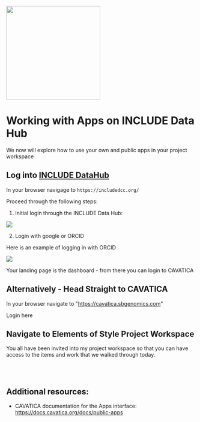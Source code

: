 
<p>
<img src="https://github.com/NIH-NICHD/Elements-of-Style-Workflow-Creation-Maintenance/blob/main/assets/INCLUDEDataCoordinatingCenter.png"  width="250">
</p>

# Working with Apps on INCLUDE Data Hub

We now will explore how to use your own and public apps in your project workspace

## Log into [INCLUDE DataHub](https://includedcc.org/)

In your browser navigage to `https://includedcc.org/`

Proceed through the following steps:

1. Initial login through the INCLUDE Data Hub:
<p>
<img src="https://github.com/NIH-NICHD/Elements-of-Style-Workflow-Creation-Maintenance/blob/main/assets/LoggingIntoCAVATICAFromINCLUDEDataHub.gif">
</p>

2.  Login with google or ORCID

Here is an example of logging in with ORCID
<p>
<img src="https://github.com/NIH-NICHD/Elements-of-Style-Workflow-Creation-Maintenance/blob/main/assets/LoggingInAfterEnteringINCLUDEDataHubWithORCID.gif">
</p>

Your landing page is the dashboard - from there you can login to CAVATICA

## Alternatively - Head Straight to CAVATICA

In your browser navigate to "https://cavatica.sbgenomics.com"

Login here 


## Navigate to Elements of Style Project Workspace

You all have been invited into my project workspace so that you can have access to the items and work that we walked through today.



<br>
</br>




<p>

## Additional resources:

- CAVATICA documentation for the Apps interface: https://docs.cavatica.org/docs/public-apps

 </p>
